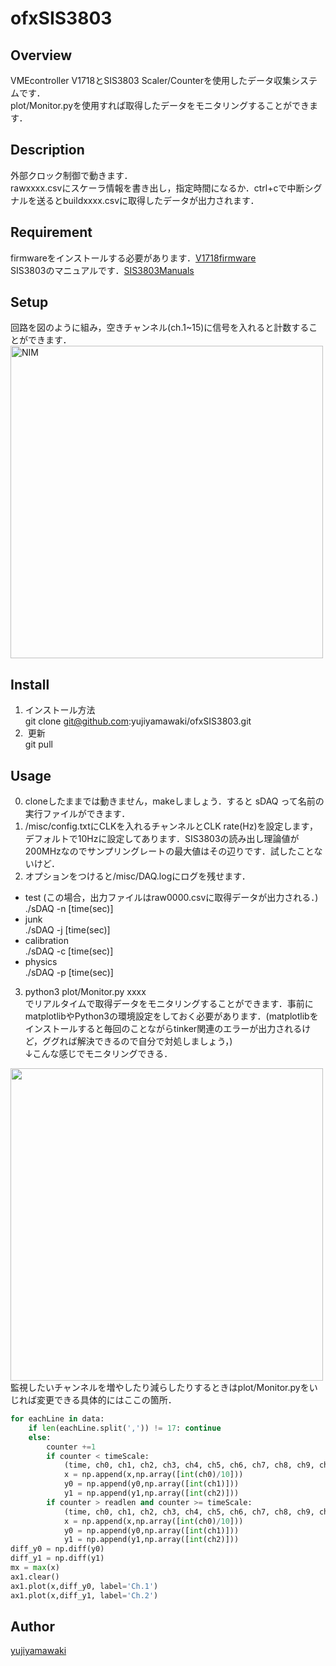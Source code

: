 # ofxSIS3803
## Overview
VMEcontroller V1718とSIS3803 Scaler/Counterを使用したデータ収集システムです．  
plot/Monitor.pyを使用すれば取得したデータをモニタリングすることができます．
## Description
外部クロック制御で動きます．  
rawxxxx.csvにスケーラ情報を書き出し，指定時間になるか．ctrl+cで中断シグナルを送るとbuildxxxx.csvに取得したデータが出力されます．
## Requirement
firmwareをインストールする必要があります．[V1718firmware](http://www.caen.it/csite/CaenProd.jsp?idmod=417&parent=11)  
SIS3803のマニュアルです．[SIS3803Manuals](http://dasdevpc.triumf.ca/online/manuals/vme/sis3803.pdf)  
## Setup
回路を図のように組み，空きチャンネル(ch.1~15)に信号を入れると計数することができます．
<img width="500" alt="NIM" src="https://user-images.githubusercontent.com/23188436/54983798-e2f58f80-4ff0-11e9-9cbe-884d5a190f40.png">
## Install
1. インストール方法  
git clone git@github.com:yujiyamawaki/ofxSIS3803.git  
2.  更新  
git pull  
## Usage
0. cloneしたままでは動きません，makeしましょう．すると sDAQ って名前の実行ファイルができます．  
1. /misc/config.txtにCLKを入れるチャンネルとCLK rate(Hz)を設定します，デフォルトで10Hzに設定してあります．SIS3803の読み出し理論値が200MHzなのでサンプリングレートの最大値はその辺りです．試したことないけど．   
2. オプションをつけると/misc/DAQ.logにログを残せます．  
- test (この場合，出力ファイルはraw0000.csvに取得データが出力される．)  
./sDAQ -n [time(sec)]  
- junk  
./sDAQ -j [time(sec)]  
- calibration  
./sDAQ -c [time(sec)]  
- physics  
./sDAQ -p [time(sec)]  
3. python3 plot/Monitor.py xxxx  
でリアルタイムで取得データをモニタリングすることができます．事前にmatplotlibやPython3の環境設定をしておく必要があります．(matplotlibをインストールすると毎回のことながらtinker関連のエラーが出力されるけど，ググれば解決できるので自分で対処しましょう，)    
↓こんな感じでモニタリングできる．  
<img src="https://user-images.githubusercontent.com/23188436/54976528-ff3c0100-4fdd-11e9-818d-b5b8968a093c.jpeg" width="500px">
監視したいチャンネルを増やしたり減らしたりするときはplot/Monitor.pyをいじれば変更できる具体的にはここの箇所．  

~~~python:plot.py
for eachLine in data:
    if len(eachLine.split(',')) != 17: continue
    else:
        counter +=1
        if counter < timeScale:
            (time, ch0, ch1, ch2, ch3, ch4, ch5, ch6, ch7, ch8, ch9, ch10, ch11, ch12, ch13, ch14, ch15) = eachLine.split(',')
            x = np.append(x,np.array([int(ch0)/10]))
            y0 = np.append(y0,np.array([int(ch1)]))
            y1 = np.append(y1,np.array([int(ch2)]))
        if counter > readlen and counter >= timeScale:
            (time, ch0, ch1, ch2, ch3, ch4, ch5, ch6, ch7, ch8, ch9, ch10, ch11, ch12, ch13, ch14, ch15) = eachLine.split(',')
            x = np.append(x,np.array([int(ch0)/10]))
            y0 = np.append(y0,np.array([int(ch1)]))
            y1 = np.append(y1,np.array([int(ch2)]))
diff_y0 = np.diff(y0)
diff_y1 = np.diff(y1)
mx = max(x)
ax1.clear()
ax1.plot(x,diff_y0, label='Ch.1')
ax1.plot(x,diff_y1, label='Ch.2')
~~~

## Author
[yujiyamawaki](https://github.com/yujiyamawaki)  
